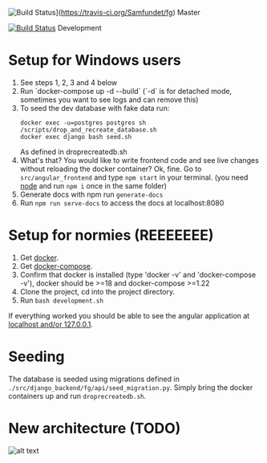 ![Build Status](https://travis-ci.org/Samfundet/fg.svg?branch=master)](https://travis-ci.org/Samfundet/fg) Master

[![Build Status](https://travis-ci.org/Samfundet/fg.svg?branch=development)](https://travis-ci.org/Samfundet/fg) Development

# Setup for Windows users

1. See steps 1, 2, 3 and 4 below
2. Run ´docker-compose up -d --build` (´-d´ is for detached mode, sometimes you want to see logs and can remove this)
3. To seed the dev database with fake data run:
    ```
    docker exec -u=postgres postgres sh /scripts/drop_and_recreate_database.sh
    docker exec django bash seed.sh
    ```
    As defined in droprecreatedb.sh
4. What's that? You would like to write frontend code and see live changes without reloading the docker container? Ok, fine. Go to `src/angular_frontend` and type `npm start` in your terminal. (you need [node](https://nodejs.org/en/) and run `npm i` once in the same folder)
5. Generate docs with npm run `generate-docs`
6. Run `npm run serve-docs` to access the docs at localhost:8080


# Setup for normies (REEEEEEE)

1. Get [docker](https://www.docker.com/products/overview).
2. Get [docker-compose](https://docs.docker.com/compose/install/).
3. Confirm that docker is installed (type 'docker -v' and 'docker-compose -v'), docker should be >=18 and docker-compose >=1.22
4. Clone the project, cd into the project directory.
5. Run ```bash development.sh```

If everything worked you should be able to see the angular application at [localhost and/or 127.0.0.1](http://127.0.0.1).

# Seeding
The database is seeded using migrations defined in
```./src/django_backend/fg/api/seed_migration.py```.
Simply bring the docker containers up and run ```droprecreatedb.sh```.

# New architecture (TODO)
![alt text](docs/new_arch_diagram.png "New arch")

